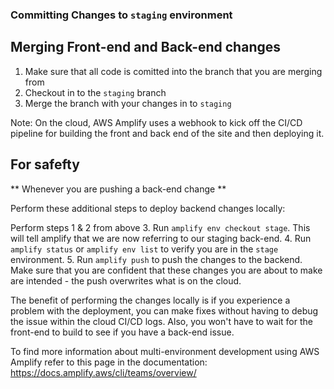 
### Committing Changes to `staging` environment

## Merging Front-end and Back-end changes

1. Make sure that all code is comitted into the branch that you are merging from
2. Checkout in to the `staging` branch
3. Merge the branch with your changes in to `staging`

Note: On the cloud, AWS Amplify uses a webhook to kick off the CI/CD pipeline for building the front and back end of the site and then deploying it.

## For safefty

** Whenever you are pushing a back-end change **

Perform these additional steps to deploy backend changes locally:

Perform steps 1 & 2 from above
3. Run `amplify env checkout stage`. This will tell amplify that we are now referring to our staging back-end.
4. Run `amplify status` or `amplify env list` to verify you are in the `stage` environment.
5. Run `amplify push` to push the changes to the backend. Make sure that you are confident that these changes you are about to make are intended - the push overwrites what is on the cloud. 

The benefit of performing the changes locally is if you experience a problem with the deployment, you can make fixes without having to debug the issue within the cloud CI/CD logs. Also, you won't have to wait for the front-end to build to see if you have a back-end issue. 

To find more information about multi-environment development using AWS Amplify refer to this page in the documentation: https://docs.amplify.aws/cli/teams/overview/